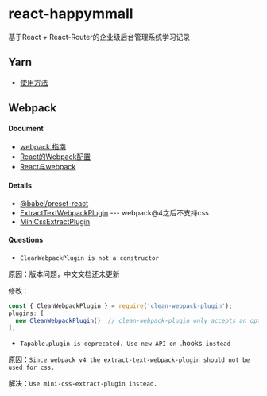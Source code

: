 # react-happymmall
基于React + React-Router的企业级后台管理系统学习记录

## Yarn 

* [使用方法](https://yarn.bootcss.com/docs/usage/)

## Webpack

#### Document
* [webpack 指南](https://webpack.docschina.org/guides/)
* [React的Webpack配置](https://www.jianshu.com/p/0e01ca947e50)
* [React与webpack](https://typescript.bootcss.com/tutorials/react-&-webpack.html)

#### Details
* [@babel/preset-react](https://babeljs.io/docs/en/babel-preset-react#docsNav)
* [ExtractTextWebpackPlugin](https://webpack.docschina.org/plugins/extract-text-webpack-plugin/#%E7%94%A8%E6%B3%95)  --- webpack@4之后不支持css
* [MiniCssExtractPlugin](https://webpack.docschina.org/plugins/mini-css-extract-plugin/)

#### Questions

* `CleanWebpackPlugin is not a constructor`

原因：版本问题，中文文档还未更新

修改：
```javascript
const { CleanWebpackPlugin } = require('clean-webpack-plugin');
plugins: [
  new CleanWebpackPlugin()  // clean-webpack-plugin only accepts an options object
],
```

* `Tapable.plugin is deprecated. Use new API on `.hooks` instead`

原因：`Since webpack v4 the extract-text-webpack-plugin should not be used for css. `

解决：`Use mini-css-extract-plugin instead.`